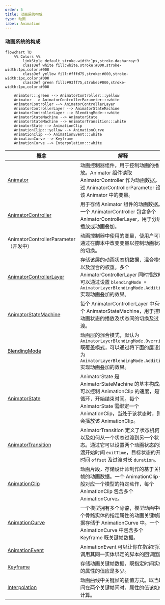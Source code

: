 ```yaml
---
order: 5
title: 动画系统构成
type: 动画
label: Animation
---
```


### 动画系统的构成

```mermaid
flowchart TD
	%% Colors %%
		linkStyle default stroke-width:1px,stroke-dasharray:3
		classDef white fill:white,stroke:#000,stroke-width:1px,color:#000
		classDef yellow fill:#fffd75,stroke:#000,stroke-width:1px,color:#000
		classDef green fill:#93ff75,stroke:#000,stroke-width:1px,color:#000

    Animator:::green --> AnimatorController:::yellow
    Animator --> AnimatorControllerParameter:::white
    AnimatorController --> AnimatorControllerLayer
    AnimatorControllerLayer --> AnimatorStateMachine
    AnimatorControllerLayer --> BlendingMode:::white
    AnimatorStateMachine --> AnimatorState
    AnimatorStateMachine --> AnimatorTransition:::white
    AnimatorState --> AnimationClip
    AnimationClip:::yellow --> AnimationCurve
    AnimationClip --> AnimationEvent:::white
    AnimationCurve --> Keyframe
    AnimationCurve --> Interpolation:::white
```

| 概念                                                            | 解释                                                                                                                                                                                             |
| --------------------------------------------------------------- | ------------------------------------------------------------------------------------------------------------------------------------------------------------------------------------------------ |
| [Animator](${api}core/Animator)                                 | 动画控制器组件，用于控制动画的播放。Animator 组件读取 AnimatorController 作为动画数据。通过 AnimatorControllerParameter 设置该 Animator 中的变量。                                               |
| [AnimatorController](${api}core/AnimatorController)             | 用于存储 Animator 组件的动画数据。一个 AnimatorController 包含多个 AnimatorControllerLayer，用于分层播放或动画叠加。                                                                             |
| AnimatorControllerParameter（开发中）                           | 动画控制器中使用的变量，使用户可以通过在脚本中改变变量以控制动画状态的切换。                                                                                                                     |
| [AnimatorControllerLayer](${api}core/AnimatorControllerLayer)   | 存储该层的动画状态机数据，混合模式以及混合的权重。多个 AnimatorControllerLayer 同时播放时可以通过设置 `blendingMode = AnimatorLayerBlendingMode.Additive` 实现动画叠加的效果。                   |
| [AnimatorStateMachine](${api}core/AnimatorStateMachine)         | 每个 AnimatorControllerLayer 中有一个 AnimatorStateMachine，用于控制动画状态的播放及状态间的切换及过渡。                                                                                         |
| [BlendingMode](${api}core/AnimatorControllerLayer#blendingMode) | 动画层的混合模式，默认为 `AnimatorLayerBlendingMode.Override` 既覆盖模式，可以通过将下面的层设置为 `AnimatorLayerBlendingMode.Additive` 实现动画叠加的效果。                                     |
| [AnimatorState](${api}core/AnimatorState)                       | AnimatorState 是 AnimatorStateMachine 的基本构成。可以控制 AnimationClip 的速度，是否循环，开始结束时间。每个 AnimatorState 需绑定一个 AnimationClip，当处于该状态时，则会播放该 AnimationClip。 |
| [AnimatorTransition](${api}core/AnimatorTransition)             | AnimatorTransition 定义了状态机何时以及如何从一个状态过渡到另一个状态。通过它可以设置两个动画状态的过渡开始时间 `exitTime`，目标状态的开始时间 `offset` 及过渡时长 `duration`。                  |
| [AnimationClip](${api}core/AnimationClip)                       | 动画片段，存储设计师制作的基于关键帧的动画数据。一个 AnimationClip 一般对应一个模型的特定动作，每个 AnimationClip 包含多个 AnimationCurve。                                                      |
| [AnimationCurve](${api}core/AnimationCurve)                     | 一个模型拥有多个骨骼，模型动画中每个骨骼实体的指定属性的动画关键帧数据存储于 AnimationCurve 中。一个 AnimationCurve 中包含多个 Keyframe 既关键帧数据。                                           |
| [AnimationEvent](${api}core/AnimationEvent)                     | AnimationEvent 可以让你在指定时间调用其同一实体绑定的脚本的回调函数.                                                                                                                             |
| [Keyframe](${api}core/KeyFrame)                                 | 存储动画关键帧数据，既指定时间实体的属性的值应是多少。                                                                                                                                           |
| [Interpolation](${api}core/AnimationCurve#interpolation)        | 动画曲线中关键帧的插值方式。既当时间在两个关键帧间时，属性的值该如何计算。                                                                                                                       |
